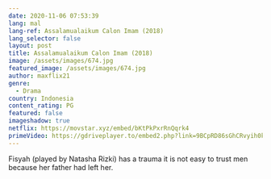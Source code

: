 ```yaml
---
date: 2020-11-06 07:53:39
lang: mal
lang-ref: Assalamualaikum Calon Imam (2018)
lang_selector: false
layout: post
title: Assalamualaikum Calon Imam (2018)
image: /assets/images/674.jpg
featured_image: /assets/images/674.jpg
author: maxflix21
genre:
  - Drama
country: Indonesia
content_rating: PG
featured: false
imageshadow: true
netflix: https://movstar.xyz/embed/bKtPkPxrRnQqrk4
primeVideo: https://gdriveplayer.to/embed2.php?link=9BCpRD86sGhCRvyih0kZ1w%252BZzFZhb%252BXEDmSiRiFTlylXlKnAHqmoV5ylxDqjiPhzdi9a6aMtV3%252BaU0hYnS7Ca0aJeZ8%252BAii8I9USAvuT5dycOmRuX2eQxhIToYiBwOaM5xjYae4LqeN4KljTV4TIn6bl2ZQX49kpdtNQdUkk2mNkH4vw0R3%252Bfcl8aEb8gybwQ%253D
---
```

Fisyah (played by Natasha Rizki) has a trauma it is not easy to trust men because her father had left her.